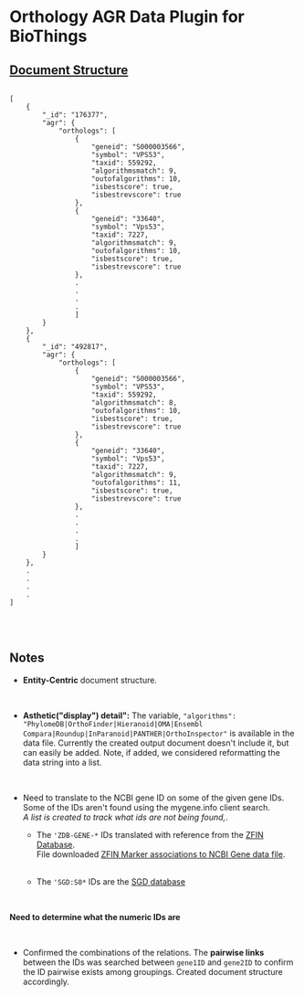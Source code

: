 # Orthology AGR Data Plugin for BioThings   
  
## <u> Document Structure </u>
      
```

[
    {
        "_id": "176377",
        "agr": {
            "orthologs": [
                {
                    "geneid": "S000003566",
                    "symbol": "VPS53",
                    "taxid": 559292,
                    "algorithmsmatch": 9,
                    "outofalgorithms": 10,
                    "isbestscore": true,
                    "isbestrevscore": true
                },
                {
                    "geneid": "33640",
                    "symbol": "Vps53",
                    "taxid": 7227,
                    "algorithmsmatch": 9,
                    "outofalgorithms": 10,
                    "isbestscore": true,
                    "isbestrevscore": true
                },   
                .  
                .  
                .  
                .    
                ]  
        }
    },
    {
        "_id": "492817",
        "agr": {
            "orthologs": [
                {
                    "geneid": "S000003566",
                    "symbol": "VPS53",
                    "taxid": 559292,
                    "algorithmsmatch": 8,
                    "outofalgorithms": 10,
                    "isbestscore": true,
                    "isbestrevscore": true
                },
                {
                    "geneid": "33640",
                    "symbol": "Vps53",
                    "taxid": 7227,
                    "algorithmsmatch": 9,
                    "outofalgorithms": 11,
                    "isbestscore": true,
                    "isbestrevscore": true
                },    
                .  
                .  
                .  
                .  
                ]
        }
    },
    .  
    .  
    .  
    .   
]        

```  



<br>  
<br>  

## Notes    

- **Entity-Centric** document structure.  
<br>  

- **Asthetic("display") detail":** The variable, `"algorithms": "PhylomeDB|OrthoFinder|Hieranoid|OMA|Ensembl Compara|Roundup|InParanoid|PANTHER|OrthoInspector"` is available in the data file. Currently the created output document doesn't include it, but can easily be added. Note, if added, we considered reformatting the data string into a list.

<br>

- Need to translate to the NCBI gene ID on some of the given gene IDs. Some of the IDs aren't found using the mygene.info client search.  
    *A list is created to track what ids are not being found,*.  <br>   
    - The `'ZDB-GENE-*` IDs translated with reference from the [ZFIN Database](https://zfin.org/downloads).  
              File downloaded [ZFIN Marker associations to NCBI Gene data file]().  
      <br>

    - The `'SGD:S0*` IDs are the [SGD database]()
<br>  

  **Need to determine what the numeric IDs are**  

<br>  

- Confirmed the combinations of the relations. The **pairwise links** between the IDs was searched between `gene1ID` and `gene2ID` to confirm the ID pairwise exists
among groupings. Created document structure accordingly.  

  
<br>
